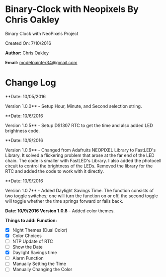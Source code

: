 # Binary-Clock with Neopixels By Chris Oakley
Binary Clock with NeoPixels Project

Created On: 7/10/2016

**Author:** Chris Oakley

**Email:** modelpainter34@gmail.com

# Change Log

**Date: 10/05/2016

Version 1.0.0** - Setup Hour, Minute, and Second selection string.

**Date: 10/6/2016

Version 1.0.5** - Setup DS1307 RTC to get the time and also added LED brightness code.

**Date: 10/9/2016

Version 1.0.6** - Changed from Adafruits NEOPIXEL Library to FastLED's Library. It solved a flickering problem
that arose at the far end of the LED chain. The code is smaller with FastLED's Library. I also added
the photocell circuit to control the brightness of the LEDs. Removed the library for the RTC and added
the code to work with it directly.

**Date: 10/9/2016


Version 1.0.7** - Added Daylight Savings Time. The function consists of two toggle switches; one will turn the
function on or off, the second toggle will toggle whether the time springs forward or falls back.

**Date: 10/9/2016
Version 1.0.8** - Added color themes.

**Things to add:**
**Function:**

- [x] Night Themes (Dual Color)
- [x] Color Choices
- [ ] NTP Update of RTC
- [ ] Show the Date
- [x] Daylight Savings time
- [ ] Alarm Function
- [ ] Manually Setting the Time
- [ ] Manually Changing the Color
